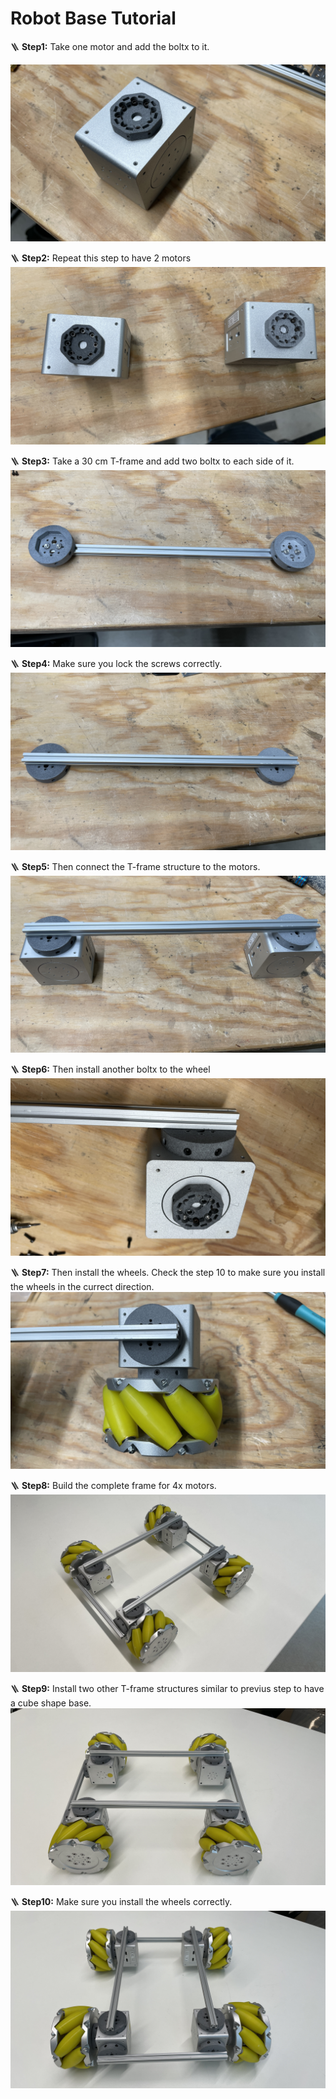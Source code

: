 # Robot Base Tutorial

🪜 **Step1:**
Take one motor and add the boltx to it.

![Step 1](images/1.jpg)

🪜 **Step2:**
Repeat this step to have 2 motors
![Step 2](images/2.jpg)

🪜 **Step3:**
Take a 30 cm T-frame and add two boltx to each side of it.
![Step 3](images/3.jpg)

🪜 **Step4:**
Make sure you lock the screws correctly.
![Step 4](images/4.jpg)

🪜 **Step5:**
Then connect the T-frame structure to the motors.
![Step 5](images/5.jpg)

🪜 **Step6:**
Then install another boltx to the wheel
![Step 6](images/7.jpg)

🪜 **Step7:**
Then install the wheels. Check the step 10 to make sure you install the wheels in the currect direction.
![Step 7](images/8.jpg)

🪜 **Step8:**
Build the complete frame for 4x motors.
![Step 8](images/9.jpg)

🪜 **Step9:**
Install two other T-frame structures similar to previus step to have a cube shape base.
![Step 9](images/10.jpg)

🪜 **Step10:**
Make sure you install the wheels correctly.
![Step 10](images/11.jpg)
